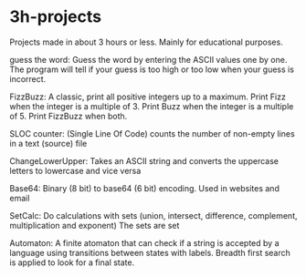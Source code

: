 # 3h-projects
Projects made in about 3 hours or less. Mainly for educational purposes.

guess the word:
Guess the word by entering the ASCII values one by one. The program will tell if your guess is too high or too low when your guess is incorrect.

FizzBuzz:
A classic, print all positive integers up to a maximum. Print Fizz when the integer is a multiple of 3. Print Buzz when the integer is a multiple of 5. Print FizzBuzz when both.

SLOC counter:
(Single Line Of Code) counts the number of non-empty lines in a text (source) file

ChangeLowerUpper:
Takes an ASCII string and converts the uppercase letters to lowercase and vice versa

Base64:
Binary (8 bit) to base64 (6 bit) encoding. Used in websites and email 

SetCalc:
Do calculations with sets (union, intersect, difference, complement, multiplication and exponent) The sets are set<string>

Automaton:
A finite atomaton that can check if a string is accepted by a language using transitions between states with labels. Breadth first search is applied to look for a final state.
